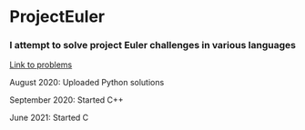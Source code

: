 # ProjectEuler
### I attempt to solve project Euler challenges in various languages

[Link to problems](https://projecteuler.net/archives)

August 2020: Uploaded Python solutions

September 2020: Started C++

June 2021: Started C

